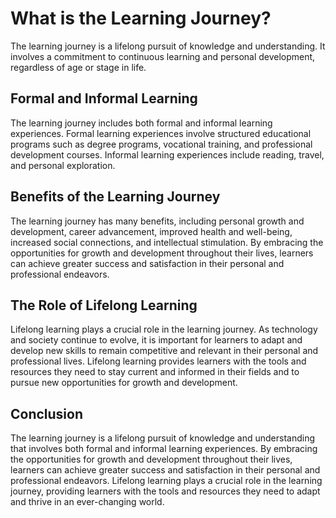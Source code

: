 What is the Learning Journey?
============================================================================

The learning journey is a lifelong pursuit of knowledge and understanding. It involves a commitment to continuous learning and personal development, regardless of age or stage in life.

Formal and Informal Learning
----------------------------

The learning journey includes both formal and informal learning experiences. Formal learning experiences involve structured educational programs such as degree programs, vocational training, and professional development courses. Informal learning experiences include reading, travel, and personal exploration.

Benefits of the Learning Journey
--------------------------------

The learning journey has many benefits, including personal growth and development, career advancement, improved health and well-being, increased social connections, and intellectual stimulation. By embracing the opportunities for growth and development throughout their lives, learners can achieve greater success and satisfaction in their personal and professional endeavors.

The Role of Lifelong Learning
-----------------------------

Lifelong learning plays a crucial role in the learning journey. As technology and society continue to evolve, it is important for learners to adapt and develop new skills to remain competitive and relevant in their personal and professional lives. Lifelong learning provides learners with the tools and resources they need to stay current and informed in their fields and to pursue new opportunities for growth and development.

Conclusion
----------

The learning journey is a lifelong pursuit of knowledge and understanding that involves both formal and informal learning experiences. By embracing the opportunities for growth and development throughout their lives, learners can achieve greater success and satisfaction in their personal and professional endeavors. Lifelong learning plays a crucial role in the learning journey, providing learners with the tools and resources they need to adapt and thrive in an ever-changing world.
